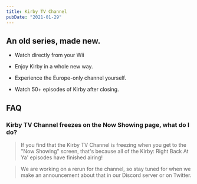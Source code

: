 ```yaml
---
title: Kirby TV Channel
pubDate: "2021-01-29"
---
```

## An old series, made new.
- Watch directly from your Wii

- Enjoy Kirby in a whole new way.

- Experience the Europe-only channel yourself.

- Watch 50+ episodes of Kirby after closing.

## FAQ
### Kirby TV Channel freezes on the Now Showing page, what do I do?
> If you find that the Kirby TV Channel is freezing when you get to the "Now Showing" screen, that's because all of the Kirby: Right Back At Ya' episodes have finished airing!

> We are working on a rerun for the channel, so stay tuned for when we make an announcement about that in our Discord server or on Twitter.


